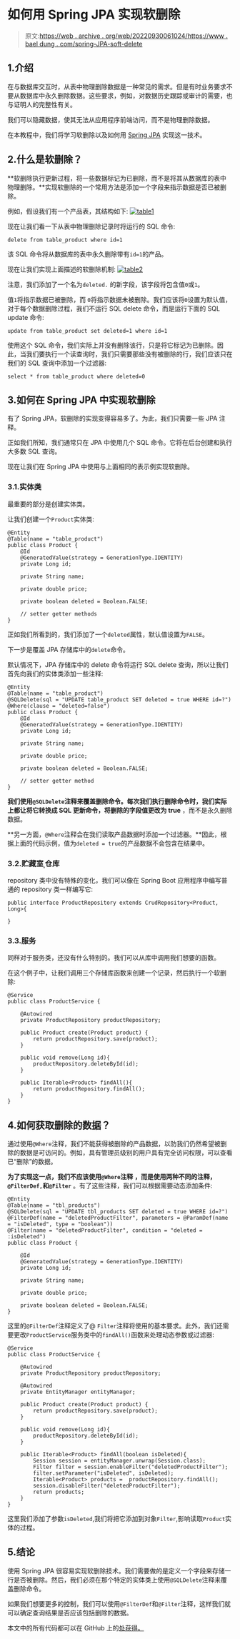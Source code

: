 # 如何用 Spring JPA 实现软删除

> 原文:[https://web . archive . org/web/20220930061024/https://www . bael dung . com/spring-JPA-soft-delete](https://web.archive.org/web/20220930061024/https://www.baeldung.com/spring-jpa-soft-delete)

## 1.介绍

在与数据库交互时，从表中物理删除数据是一种常见的需求。但是有时业务要求不要从数据库中永久删除数据。这些要求，例如，对数据历史跟踪或审计的需要，也与证明人的完整性有关。

我们可以隐藏数据，使其无法从应用程序前端访问，而不是物理删除数据。

在本教程中，我们将学习软删除以及如何用 [Spring JPA](/web/20221122090503/https://www.baeldung.com/the-persistence-layer-with-spring-and-jpa) 实现这一技术。

## 2.什么是软删除？

**软删除执行更新过程，将一些数据标记为已删除，而不是将其从数据库的表中物理删除。**实现软删除的一个常用方法是添加一个字段来指示数据是否已被删除。

例如，假设我们有一个产品表，其结构如下: [![table1](img/9b67f0a826dde90a86edc2b3a1fe939c.png)](/web/20221122090503/https://www.baeldung.com/wp-content/uploads/2021/05/table1.png)

现在让我们看一下从表中物理删除记录时将运行的 SQL 命令:

```
delete from table_product where id=1
```

该 SQL 命令将从数据库的表中永久删除带有`id=1`的产品。

现在让我们实现上面描述的软删除机制: [![table2](img/a1989396f8986833bcd352703558c6ca.png)](https://web.archive.org/web/20221122090503/https://baeldung.com/wp-content/uploads/2021/05/table2.png)

注意，我们添加了一个名为`deleted.` 的新字段，该字段将包含值`0`或`1`。

值`1`将指示数据已被删除，而 `0`将指示数据未被删除。我们应该将`0`设置为默认值，对于每个数据删除过程，我们不运行 SQL delete 命令，而是运行下面的 SQL update 命令:

```
update from table_product set deleted=1 where id=1
```

使用这个 SQL 命令，我们实际上并没有删除该行，只是将它标记为已删除。因此，当我们要执行一个读查询时，我们只需要那些没有被删除的行，我们应该只在我们的 SQL 查询中添加一个过滤器:

```
select * from table_product where deleted=0
```

## 3.如何在 Spring JPA 中实现软删除

有了 Spring JPA，软删除的实现变得容易多了。为此，我们只需要一些 JPA 注释。

正如我们所知，我们通常只在 JPA 中使用几个 SQL 命令。它将在后台创建和执行大多数 SQL 查询。

现在让我们在 Spring JPA 中使用与上面相同的表示例实现软删除。

### 3.1.实体类

最重要的部分是创建实体类。

让我们创建一个`Product`实体类:

```
@Entity
@Table(name = "table_product")
public class Product {
    @Id
    @GeneratedValue(strategy = GenerationType.IDENTITY)
    private Long id;

    private String name;

    private double price;

    private boolean deleted = Boolean.FALSE;

    // setter getter methods
}
```

正如我们所看到的，我们添加了一个`deleted`属性，默认值设置为`FALSE`。

下一步是覆盖 JPA 存储库中的`delete`命令。

默认情况下，JPA 存储库中的 delete 命令将运行 SQL delete 查询，所以让我们首先向我们的实体类添加一些注释:

```
@Entity
@Table(name = "table_product")
@SQLDelete(sql = "UPDATE table_product SET deleted = true WHERE id=?")
@Where(clause = "deleted=false")
public class Product {
    @Id
    @GeneratedValue(strategy = GenerationType.IDENTITY)
    private Long id;

    private String name;

    private double price;

    private boolean deleted = Boolean.FALSE;

    // setter getter method
}
```

**我们使用`@SQLDelete`注释来覆盖删除命令。**每次我们执行删除命令时，我们实际上都让**将它转换成 SQL 更新命令，将删除的字段值更改为 true** ，而不是永久删除数据。

**另一方面，`@Where`注释会在我们读取产品数据时添加一个过滤器。**因此，根据上面的代码示例，值为`deleted = true`的产品数据不会包含在结果中。

### 3.2.贮藏室ˌ仓库

repository 类中没有特殊的变化，我们可以像在 Spring Boot 应用程序中编写普通的 repository 类一样编写它:

```
public interface ProductRepository extends CrudRepository<Product, Long>{

}
```

### 3.3.服务

同样对于服务类，还没有什么特别的。我们可以从库中调用我们想要的函数。

在这个例子中，让我们调用三个存储库函数来创建一个记录，然后执行一个软删除:

```
@Service
public class ProductService {

    @Autowired
    private ProductRepository productRepository;

    public Product create(Product product) {
        return productRepository.save(product);
    }

    public void remove(Long id){
        productRepository.deleteById(id);
    }

    public Iterable<Product> findAll(){
        return productRepository.findAll();
    }
}
```

## 4.如何获取删除的数据？

通过使用`@Where`注释，我们不能获得被删除的产品数据，以防我们仍然希望被删除的数据是可访问的。例如，具有管理员级别的用户具有完全访问权限，可以查看已“删除”的数据。

**为了实现这一点，我们不应该使用`@Where`注释** **，而是使用两种不同的注释， `@FilterDef,`和`@Filter`** 。有了这些注释，我们可以根据需要动态添加条件:

```
@Entity
@Table(name = "tbl_products")
@SQLDelete(sql = "UPDATE tbl_products SET deleted = true WHERE id=?")
@FilterDef(name = "deletedProductFilter", parameters = @ParamDef(name = "isDeleted", type = "boolean"))
@Filter(name = "deletedProductFilter", condition = "deleted = :isDeleted")
public class Product {

    @Id
    @GeneratedValue(strategy = GenerationType.IDENTITY)
    private Long id;

    private String name;

    private double price;

    private boolean deleted = Boolean.FALSE;
}
```

这里的`@FilterDef`注释定义了@ `Filter`注释将使用的基本要求。此外，我们还需要更改`ProductService`服务类中的`findAll()`函数来处理动态参数或过滤器:

```
@Service
public class ProductService {

    @Autowired
    private ProductRepository productRepository;

    @Autowired
    private EntityManager entityManager;

    public Product create(Product product) {
        return productRepository.save(product);
    }

    public void remove(Long id){
        productRepository.deleteById(id);
    }

    public Iterable<Product> findAll(boolean isDeleted){
        Session session = entityManager.unwrap(Session.class);
        Filter filter = session.enableFilter("deletedProductFilter");
        filter.setParameter("isDeleted", isDeleted);
        Iterable<Product> products =  productRepository.findAll();
        session.disableFilter("deletedProductFilter");
        return products;
    }
}
```

这里我们添加了参数`isDeleted`,我们将把它添加到对象`Filter`,影响读取`Product`实体的过程。

## 5.结论

使用 Spring JPA 很容易实现软删除技术。我们需要做的是定义一个字段来存储一行是否被删除。然后，我们必须在那个特定的实体类上使用`@SQLDelete`注释来覆盖删除命令。

如果我们想要更多的控制，我们可以使用`@FilterDef`和`@Filter`注释，这样我们就可以确定查询结果是否应该包括删除的数据。

本文中的所有代码都可以在 GitHub 上的[处获得。](https://web.archive.org/web/20221122090503/https://github.com/eugenp/tutorials/tree/master/persistence-modules/spring-data-jpa-crud)